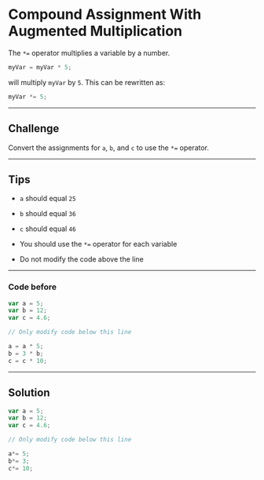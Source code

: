 # Compound Assignment With Augmented Multiplication

The `*=` operator multiplies a variable by a number.

```js
myVar = myVar * 5;
```

will multiply `myVar` by `5`. This can be rewritten as:

```js
myVar *= 5;
```

---

## Challenge

Convert the assignments for `a`, `b`, and `c` to use the `*=` operator.

---

## Tips

- `a` should equal `25`

- `b` should equal `36`

- `c` should equal `46`

- You should use the `*=` operator for each variable

- Do not modify the code above the line

---

### Code before

```js
var a = 5;
var b = 12;
var c = 4.6;

// Only modify code below this line

a = a * 5;
b = 3 * b;
c = c * 10;

```

---

## Solution

```js
var a = 5;
var b = 12;
var c = 4.6;

// Only modify code below this line

a*= 5;
b*= 3;
c*= 10;

```